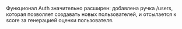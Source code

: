 Функционал Auth значительно расширен: добавлена ручка /users, которая позволяет создавать новых пользователей, и отсылается к score за генерацией оценки пользователя.
